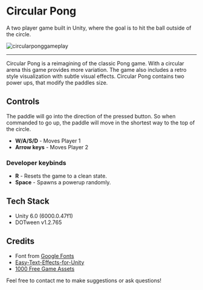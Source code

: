 # Circular Pong
A two player game built in Unity, where the goal is to hit the ball outside of the circle.

![circularponggameplay](https://github.com/user-attachments/assets/f7e4b956-64a5-46ce-8e70-b42ab208f1a5)

---

Circular Pong is a reimagining of the classic Pong game. With a circular arena this game provides more variation. 
The game also includes a retro style visualization with subtle visual effects.
Circular Pong contains two power ups, that modify the paddles size.
## Controls
The paddle will go into the direction of the pressed button. So when commanded to go up, the paddle will move in the shortest way to the top of the circle.
- **W/A/S/D** - Moves Player 1
- **Arrow keys** - Moves Player 2
### Developer keybinds
- **R** - Resets the game to a clean state.
- **Space** - Spawns a powerup randomly.

## Tech Stack
- Unity 6.0 (6000.0.47f1)
- DOTween v1.2.765

## Credits
- Font from [Google Fonts](https://fonts.google.com/)
- [Easy-Text-Effects-for-Unity](https://github.com/LeiQiaoZhi/Easy-Text-Effects-for-Unity/tree/main)
- [1000 Free Game Assets](https://kronbits.itch.io/particle-pack)


Feel free to contact me to make suggestions or ask questions!

